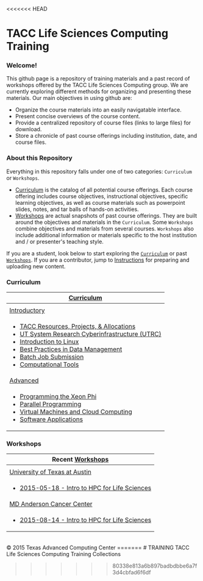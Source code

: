 <<<<<<< HEAD
# TACC Life Sciences Computing Training

### Welcome!

This github page is a repository of training materials and a past record of workshops offered by the TACC Life Sciences Computing group. We are currently exploring different methods for organizing and presenting these materials. Our main objectives in using github are:

* Organize the course materials into an easily navigatable interface. 
* Present concise overviews of the course content.
* Provide a centralized repository of course files (links to large files) for download.
* Store a chronicle of past course offerings including institution, date, and course files.


### About this Repository

Everything in this repository falls under one of two categories: `Curriculum` or `Workshops`.

* [Curriculum](Curriculum) is the catalog of all potential course offerings. Each course offering includes course objectives, instructional objectives, specific learning objectives, as well as course materials such as powerpoint slides, notes, and tar balls of hands-on activities.
* [Workshops](Workshops) are actual snapshots of past course offerings. They are built around the objectives and materials in the `Curriculum`. Some `Workshops` combine objectives and materials from several courses. `Workshops` also include additional
information or materials specific to the host institution and / or presenter's teaching style.

If you are a student, look below to start exploring the [`Curriculum`](#curr) or past [`Workshops`](#work). If you are a contributor, jump to [Instructions](Instructions.md) for preparing and uploading new content.


<a name="curr"></a>
### Curriculum

| [Curriculum](/Curriculum) |
| --- |
| |
| [Introductory](/Curriculum/Introductory) |
| <ul><li> [TACC Resources, Projects, &amp; Allocations](/Curriculum/Introductory/TACC) </li><li> [UT System Research Cyberinfrastructure \(UTRC\)](/Curriculum/Introductory/UTRC) </li><li> [Introduction to Linux](/Curriculum/Introductory/IntroToLinux) </li><li> [Best Practices in Data Management](/Curriculum/Introductory/DataManagement) </li><li> [Batch Job Submission](/Curriculum/Introductory/JobSubmission) </li><li> [Computational Tools](/Curriculum/Introductory/Tools) </li></ul> |
| [Advanced](/Curriculum/Advanced) |
| <ul><li> [Programming the Xeon Phi](/Curriculum/Advanced/XeonPhi) </li><li> [Parallel Programming](/Curriculum/Advanced/ParallelProg) </li><li> [Virtual Machines and Cloud Computing](/Curriculum/Advanced/VirtualMachines) </li><li> [Software Applications](/Curriculum/Advanced/Applications) </li></ul> |


<a name="work"></a>
### Workshops

| Recent [Workshops](/Workshops) |
| --- |
| |
| [University of Texas at Austin](/Workshops/UTexas) |
| <ul><li>[2015-05-18 - Intro to HPC for Life Sciences](/Workshops/UTexas/2015-05-18)</li></ul> |
| [MD Anderson Cancer Center](/Workshops/MDACC) |
| <ul><li>[2015-08-14 - Intro to HPC for Life Sciences](/Workshops/MDACC/2015-08-14)</li></ul> |



<br>
&copy; 2015 Texas Advanced Computing Center
=======
# TRAINING
TACC Life Sciences Computing Training Collections

>>>>>>> 80338e813a6b897badbdbbe6a7f3d4cbfad6f6df

